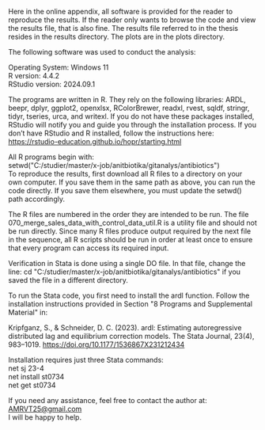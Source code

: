 Here in the online appendix, all software is provided for the reader to reproduce the results. If the reader only wants to browse the code and view the results file, that is also fine. The results file referred to in the thesis resides in the results directory. The plots are in the plots directory. 

The following software was used to conduct the analysis:

Operating System: Windows 11  
R version: 4.4.2  
RStudio version: 2024.09.1  

The programs are written in R. They rely on the following libraries: ARDL, beepr, dplyr, ggplot2, openxlsx, RColorBrewer, readxl, rvest, sqldf, stringr, tidyr, tseries, urca, and writexl. If you do not have these packages installed, RStudio will notify you and guide you through the installation process. If you don’t have RStudio and R installed, follow the instructions here:  
https://rstudio-education.github.io/hopr/starting.html

All R programs begin with:  
setwd("C:/studier/master/x-job/anitbiotika/gitanalys/antibiotics")  
To reproduce the results, first download all R files to a directory on your own computer. If you save them in the same path as above, you can run the code directly. If you save them elsewhere, you must update the setwd() path accordingly.

The R files are numbered in the order they are intended to be run. The file 070_merge_sales_data_with_control_data_util.R is a utility file and should not be run directly. Since many R files produce output required by the next file in the sequence, all R scripts should be run in order at least once to ensure that every program can access its required input.

Verification in Stata is done using a single DO file. In that file, change the line:
cd "C:/studier/master/x-job/anitbiotika/gitanalys/antibiotics"
if you saved the file in a different directory.

To run the Stata code, you first need to install the ardl function. Follow the installation instructions provided in Section "8 Programs and Supplemental Material" in:

Kripfganz, S., & Schneider, D. C. (2023). ardl: Estimating autoregressive distributed lag and equilibrium correction models. The Stata Journal, 23(4), 983–1019. https://doi.org/10.1177/1536867X231212434

Installation requires just three Stata commands:  
net sj 23-4  
net install st0734  
net get st0734

If you need any assistance, feel free to contact the author at: AMRVT25@gmail.com  
I will be happy to help.

